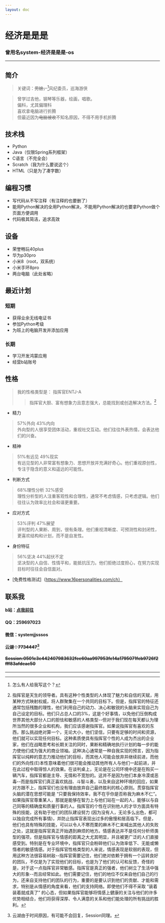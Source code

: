 ```yaml
---
layout: doc
---
```

# 经济是是是 
### 曾用名system-经济是是是-os

___

## 简介

> 关键词：~~男娘，~~[^1]风纪委员，巡海游侠<br>
[^1]:怎么有人给我写这个？
> 曾学过吉他，钢琴等乐器，绘画，唱歌。<br>
> 偏科，尤其偏理科<br>
> 喜欢拿电脑进行折腾<br>
> 但最近因为~~电脑被收~~不知名原因，不得不用手机折腾<br>

## 技术栈

- Python
- Java（仅限Spring系列框架）
- C语言（不完全会）
- Scratch（我为什么要说这个）
- HTML（只是为了凑字数）

## 编程习惯
- 写代码从不写注释（有注释的也要删了）
- 能用Python解决的全用Python解决，不能用Python解决的也要拿Python做个页面方便调用
- 代码极其简洁，追求高效


## 设备

- 荣誉畅玩40plus
- 华为p30pro
- 小米8（root，双系统）
- 小米手环8pro
- 两台电脑（此处省略）

## 最近计划

### 短期
+ 获得业余无线电证书
+ 参加Python考级
+ 为班上的电脑开发并添加应用

### 长期
+ 学习开发鸿蒙应用
+ 经营b站账号


## 性格
> 我的性格类型是：
> 指挥官ENTJ-A
> > 指挥官大胆、富有想象力且意志强大，总能找到或创造解决方法。[^3]
[^3]:指挥官是天生的领导者。具有这种个性类型的人体现了魅力和自信的天赋，用某种方式映射权威，将人群聚集在一个共同的目标下。但是，指挥官的特征还通常包括残酷的理性，他们利用自己的动力、决心和敏锐的头脑来实现自己为自己设定的目标。他们只占总人口的3%，这是个好事情，以免他们压倒构成世界其他大部分人口的胆怯和敏感的人格类型--但对于我们现在每天都认为理所当然的很多企业和机构，我们应该感谢指挥官。如果说指挥官有喜欢的东西，那么挑战绝对算一个，无论大小，他们坚信，只要有足够的时间和资源，他们就可以实现任何目标。这种素质使具有指挥官个性的人成为杰出的企业家，他们在战略思考和长期关注的同时，果断和精确地执行计划的每一步的能力使他们成为强大的商业领袖。这种决心通常是一种自我实现的预言，因为指挥官以纯粹的意志力推动他们的目标，而其他人可能会放弃并继续前进，而他们的外向性(E)本性意味着他们很可能会推动其他所有人与他们一起前进，并在此过程中取得惊人的效果。在谈判桌上，无论是在公司环境中还是在购买一辆汽车，指挥官都是主导、无情和不宽恕的。这并不是因为他们本身冷漠或恶毒--而是指挥官们真正喜欢挑战、斗智斗勇，以及来自这种环境的回应，如果对方跟不上，指挥官们也没有理由放弃自己最终胜利的核心原则。贯穿指挥官头脑的潜在思想可能是 “只要我保持效率，我不在乎你是否称我为麻木不仁”。如果指挥官尊重某人，那就是能够在智力上与他们站在一起的人，能够以与自己同等的精确度和质量行事的人。指挥官的个性在识别他人的才华方面具有特殊的技能，这有助于他们的团队建设努力 (因为没有人，无论多么出色，都可以独自完成所有事情)，并防止指挥官表现出过多的傲慢和居高临下。但是，他们也具有特殊的技能，可以以令人不寒而栗的麻木不仁来喊出其他人的失败之处，这就是指挥官真正开始遇到麻烦的地方。情感表达并不是任何分析师类型的强项，但是指挥官与情感的距离之大尤其明显，并且被更广泛的人们直接感受到。特别是在专业环境中，指挥官只会粉碎他们认为效率低下、无能或懒惰者的敏感情感。对于指挥官性格类型的人来说，情感表现是软弱的表现，但用这种方法很容易树敌--指挥官需要记住，他们绝对依赖于拥有一个运转良好的团队，不仅是为了实现他们的目标，也是为了他们的认可和反馈，奇怪的是，对于这一点指挥官非常敏感。指挥官是真正的强者，他们树立了生活中强大的形象--而且经常如此。他们需要记住，他们的地位不仅来自他们自己的行为，还来自支持他们的团队的行为，重要的是要认识到他们的贡献、才能和需求，特别是从情感的角度来看，他们的支持网络。即使他们不得不采取 “装着装着就成真了” 的心态，但如果指挥官能够将情感上健康的关注与他们的许多优势相结合，他们将获得深厚、令人满意的关系和他们能处理的所有挑战的胜利。
+ 精力
> 57%外向    43%内向<br>
> 外向型的人很享受团体活动，重视社交互动。他们往往外表热情，会表达他们的兴奋。<br>
+ 精神
> 51%有远见    49%现实<br>
> 有远见型的人非常富有想象力、思想开放并充满好奇心。他们重视原创性，专注于隐含的意义和遥远的可能性。<br>
+ 判断方式
> 68%理性分析    32%感受<br>
> 理性分析型的人注重客观性和合理性，通常不考虑情感，只考虑逻辑。他们往往认为效率比社会和谐更重要。<br>
+ 应对方式
> 53%评判    47%展望<br>
> 评判型的人果断、周到，很有条理。他们重视清晰度、可预测性和封闭性，更喜欢结构和计划，而不是自发性。<br>
+ 身份特征
> 56%坚决    44%起伏不定<br>
> 坚决型的人自信、性情平和，能抵抗压力。他们拒绝过度担心，在努力实现目标时往往会自信面对。<br>
+ [免费性格测试]（https://www.16personalities.com/ch）


## 联系我

#### b站：[点我前往](https://b23.tv/fcyljj5)
#### QQ：259697023
#### 微信：systemjjsssos
#### ~~云湖：7734447~~[^2]
[^2]:云湖由于时间原因，有可能不会回复，Session同理。
#### ~~Session:0501c3c442407983632fee60aa997953fe14a1795071feb9726f2fff83afdeac50~~
___
